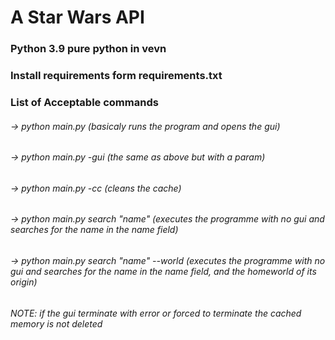 # A Star Wars API 
### Python 3.9 pure python in vevn 
### Install requirements form requirements.txt
### List of Acceptable commands 
###### -> python main.py (basicaly runs the program and opens the gui) 
###### -> python main.py -gui (the same as above but with a param)
###### -> python main.py -cc (cleans the cache)
###### -> python main.py search "name" (executes the programme with no gui and searches for the name in the name field)
###### -> python main.py search "name" --world (executes the programme with no gui and searches for the name in the name field, and the homeworld of its origin)
###### NOTE: if the gui terminate with error or forced to terminate the cached memory is not deleted 
